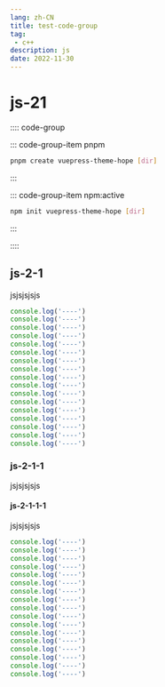 ```yaml
---
lang: zh-CN
title: test-code-group
tag: 
 - c++
description: js
date: 2022-11-30
---
```


# js-21
:::: code-group

::: code-group-item pnpm

```bash
pnpm create vuepress-theme-hope [dir]
```

:::

::: code-group-item npm:active

```bash
npm init vuepress-theme-hope [dir]
```

:::

::::


## js-2-1

jsjsjsjsjs
```js
console.log('----')
console.log('----')
console.log('----')
console.log('----')
console.log('----')
console.log('----')
console.log('----')
console.log('----')
console.log('----')
console.log('----')
console.log('----')
console.log('----')
console.log('----')
console.log('----')
console.log('----')
console.log('----')
console.log('----')
```
### js-2-1-1

jsjsjsjsjs

#### js-2-1-1-1

jsjsjsjsjs
```js
console.log('----')
console.log('----')
console.log('----')
console.log('----')
console.log('----')
console.log('----')
console.log('----')
console.log('----')
console.log('----')
console.log('----')
console.log('----')
console.log('----')
console.log('----')
console.log('----')
console.log('----')
console.log('----')
console.log('----')
```
